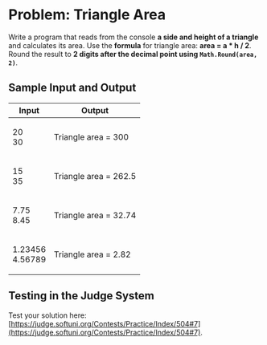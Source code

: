 # Problem: Triangle Area

Write a program that reads from the console **a side and height of a triangle** and calculates its area. Use the **formula** for triangle area: **area = a \* h / 2**. Round the result to **2 digits after the decimal point using `Math.Round(area, 2)`**.

## Sample Input and Output

| Input                     | Output                |
| ------------------------- | --------------------- |
| <p>20<br>30</p>           | Triangle area = 300   |
| <p>15<br>35</p>           | Triangle area = 262.5 |
| <p>7.75<br>8.45</p>       | Triangle area = 32.74 |
| <p>1.23456<br>4.56789</p> | Triangle area = 2.82  |

## Testing in the Judge System

Test your solution here: [https://judge.softuni.org/Contests/Practice/Index/504#7](https://judge.softuni.org/Contests/Practice/Index/504#7).
